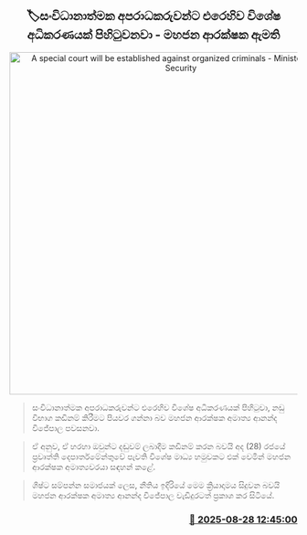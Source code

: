 <p align='center'><b><h2 align='center' title='A special court will be established against organized criminals - Minister of Public Security'>🏷සංවිධානාත්මක අපරාධකරුවන්ට එරෙහිව විශේෂ අධිකරණයක් පිහිටුවනවා - මහජන ආරක්ෂක ඇමති</h2></b></p>
<p align='center'><img src='https://helakuru.sgp1.cdn.digitaloceanspaces.com/esana/images/lib/ananda-wijepala-jki.jpg' width='600' alt='A special court will be established against organized criminals - Minister of Public Security'></p>

> සංවිධානාත්මක අපරාධකරුවන්ට එරෙහිව විශේෂ අධිකරණයක් පිහිටුවා, නඩු විභාග කඩිනම් කිරීමට පියවර ගන්නා බව මහජන ආරක්ෂක අමාත්‍ය ආනන්ද විජේපාල පවසනවා.

> ඒ අනුව, ඒ හරහා ඔවුන්ට දඬුවම් ලබාදීම කඩිනම් කරන බවයි අද (28) රජයේ ප්‍රවෘත්ති දෙපාර්තමේන්තුවේ පැවති විශේෂ මාධ්‍ය හමුවකට එක් වෙමින් මහජන ආරක්ෂක අමාත්‍යවරයා සඳහන් කළේ.

> ශිෂ්ට සම්පන්න සමාජයක් ලෙස, නීතිය ඉදිරියේ මෙම ක්‍රියාදාමය සිදුවන බවයි මහජන ආරක්ෂක අමාත්‍ය ආනන්ද විජේපාල වැඩිදුරටත් ප්‍රකාශ කර සිටියේ.



<h3 align='right'><a href='https://www.helakuru.lk/esana/p/113146/'>📅 2025-08-28 12:45:00</a></h3>
